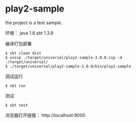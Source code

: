# play2-sample
the project is a test sample. 

环境：
java 1.8
sbt 1.3.8

编译打包部署

```
$ sbt clean dist
$ unzip ./target/universal/play2-sample-1.0.0.zip -d ./target/universal/ 
$ ./target/universal/play2-sample-1.0.0/bin/play2-sample
```

调试运行
```
$ sbt run
```

测试
```
$ sbt test
```

浏览器打开链接： http://localhost:9000


